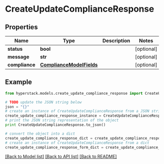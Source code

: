 # CreateUpdateComplianceResponse


## Properties

Name | Type | Description | Notes
------------ | ------------- | ------------- | -------------
**status** | **bool** |  | [optional] 
**message** | **str** |  | [optional] 
**compliance** | [**ComplianceModelFields**](ComplianceModelFields.md) |  | [optional] 

## Example

```python
from hyperstack.models.create_update_compliance_response import CreateUpdateComplianceResponse

# TODO update the JSON string below
json = "{}"
# create an instance of CreateUpdateComplianceResponse from a JSON string
create_update_compliance_response_instance = CreateUpdateComplianceResponse.from_json(json)
# print the JSON string representation of the object
print CreateUpdateComplianceResponse.to_json()

# convert the object into a dict
create_update_compliance_response_dict = create_update_compliance_response_instance.to_dict()
# create an instance of CreateUpdateComplianceResponse from a dict
create_update_compliance_response_form_dict = create_update_compliance_response.from_dict(create_update_compliance_response_dict)
```
[[Back to Model list]](../README.md#documentation-for-models) [[Back to API list]](../README.md#documentation-for-api-endpoints) [[Back to README]](../README.md)


